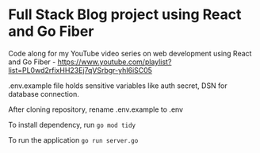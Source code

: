 # Full Stack Blog project using React and Go Fiber

Code along for my YouTube video series on web development using React and Go Fiber - https://www.youtube.com/playlist?list=PL0wd2rfixHH23Ej7qVSrbgr-yhI6iSC05

.env.example file holds sensitive variables like auth secret, DSN for database connection.

After cloning repository, rename .env.example to .env

To install dependency, run 
```go mod tidy```

To run the application 
```go run server.go```
